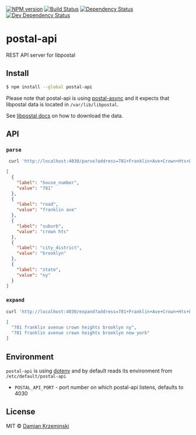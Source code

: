 [![NPM version][npm-image]][npm-url]
[![Build Status][travis-image]][travis-url]
[![Dependency Status][deps-image]][deps-url]
[![Dev Dependency Status][deps-dev-image]][deps-dev-url]

# postal-api

REST API server for libpostal

## Install

```sh
$ npm install --global postal-api
```

Please note that postal-api is using [postal-async] and it expects that
libpostal data is located in `/var/lib/libpostal`.

See [libpostal docs] on how to download the data.

## API

### `parse`

```sh
 curl 'http://localhost:4030/parse?address=781+Franklin+Ave+Crown+Hts+Brooklyn+NY'
```

```json
[
  {
    "label": "house_number",
    "value": "781"
  },
  {
    "label": "road",
    "value": "franklin ave"
  },
  {
    "label": "suburb",
    "value": "crown hts"
  },
  {
    "label": "city_district",
    "value": "brooklyn"
  },
  {
    "label": "state",
    "value": "ny"
  }
]

```


### `expand`

```sh
curl 'http://localhost:4030/expand?address=781+Franklin+Ave+Crown+Hts+Brooklyn+NY'
```


```json
[
  "781 franklin avenue crown heights brooklyn ny",
  "781 franklin avenue crown heights brooklyn new york"
]
```

## Environment

`postal-api` is using [dotenv] and by default reads its environment from `/etc/default/postal-api`

- `POSTAL_API_PORT` - port number on which postal-api listens, defaults to 4030


## License

MIT © [Damian Krzeminski](https://pirxpilot.me)

[dotenv]: https://www.npmjs.com/package/dotenv
[postal-async]: https://www.npmjs.com/package/postal-async
[libpostal docs]: https://github.com/openvenues/libpostal#data-files

[npm-image]: https://img.shields.io/npm/v/postal-api.svg
[npm-url]: https://npmjs.org/package/postal-api

[travis-url]: https://travis-ci.com/pirxpilot/postal-api
[travis-image]: https://img.shields.io/travis/com/pirxpilot/postal-api.svg

[deps-image]: https://img.shields.io/david/pirxpilot/postal-api.svg
[deps-url]: https://david-dm.org/pirxpilot/postal-api

[deps-dev-image]: https://img.shields.io/david/dev/pirxpilot/postal-api.svg
[deps-dev-url]: https://david-dm.org/pirxpilot/postal-api?type=dev
